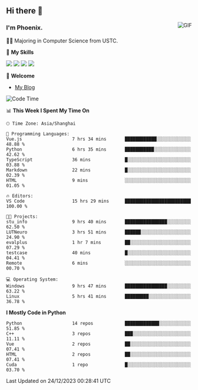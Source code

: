## Hi there 👋
<img align="right" alt="GIF" src="https://raw.githubusercontent.com/JoeyBling/JoeyBling/master/pic/pusheencode.gif" />

### I'm Phoenix.

👨‍🎓 Majoring in Computer Science from USTC.

🌟 **My Skills**

![](https://img.shields.io/badge/-Python-3e74a2?style=flat-square&logo=Python&logoColor=fff)
![](https://img.shields.io/badge/-C++-9f62a5?style=flat&logo=cplusplus&logoColor=white)
![](https://img.shields.io/badge/-Linux-185886?style=flat-square&logo=Linux&logoColor=fff)
![](https://img.shields.io/badge/-Rust-ff4136?style=flat-square&logo=Rust&logoColor=fff)

💬 **Welcome**

- [My Blog](https://ysy-phoenix.github.io/)

<!--START_SECTION:waka-->
![Code Time](http://img.shields.io/badge/Code%20Time-463%20hrs%2030%20mins-blue)

📊 **This Week I Spent My Time On** 

```text
🕑︎ Time Zone: Asia/Shanghai

💬 Programming Languages: 
Vue.js                   7 hrs 34 mins       ████████████░░░░░░░░░░░░░   48.88 % 
Python                   6 hrs 35 mins       ███████████░░░░░░░░░░░░░░   42.62 % 
TypeScript               36 mins             █░░░░░░░░░░░░░░░░░░░░░░░░   03.88 % 
Markdown                 22 mins             █░░░░░░░░░░░░░░░░░░░░░░░░   02.39 % 
HTML                     9 mins              ░░░░░░░░░░░░░░░░░░░░░░░░░   01.05 % 

🔥 Editors: 
VS Code                  15 hrs 29 mins      █████████████████████████   100.00 % 

🐱‍💻 Projects: 
stu_info                 9 hrs 40 mins       ████████████████░░░░░░░░░   62.50 % 
LUTNeuro                 3 hrs 51 mins       ██████░░░░░░░░░░░░░░░░░░░   24.90 % 
evalplus                 1 hr 7 mins         ██░░░░░░░░░░░░░░░░░░░░░░░   07.29 % 
testcase                 40 mins             █░░░░░░░░░░░░░░░░░░░░░░░░   04.41 % 
Remote                   6 mins              ░░░░░░░░░░░░░░░░░░░░░░░░░   00.70 % 

💻 Operating System: 
Windows                  9 hrs 47 mins       ████████████████░░░░░░░░░   63.22 % 
Linux                    5 hrs 41 mins       █████████░░░░░░░░░░░░░░░░   36.78 % 
```

**I Mostly Code in Python** 

```text
Python                   14 repos            █████████████░░░░░░░░░░░░   51.85 % 
C++                      3 repos             ███░░░░░░░░░░░░░░░░░░░░░░   11.11 % 
Vue                      2 repos             ██░░░░░░░░░░░░░░░░░░░░░░░   07.41 % 
HTML                     2 repos             ██░░░░░░░░░░░░░░░░░░░░░░░   07.41 % 
Cuda                     1 repo              █░░░░░░░░░░░░░░░░░░░░░░░░   03.70 % 
```




 Last Updated on 24/12/2023 00:28:41 UTC
<!--END_SECTION:waka-->

<!--
**ysy-phoenix/ysy-phoenix** is a ✨ _special_ ✨ repository because its `README.md` (this file) appears on your GitHub profile.

Here are some ideas to get you started:

- 🔭 I’m currently working on ...
- 🌱 I’m currently learning ...
- 👯 I’m looking to collaborate on ...
- 🤔 I’m looking for help with ...
- 💬 Ask me about ...
- 📫 How to reach me: ...
- 😄 Pronouns: ...
- ⚡ Fun fact: ...
-->
